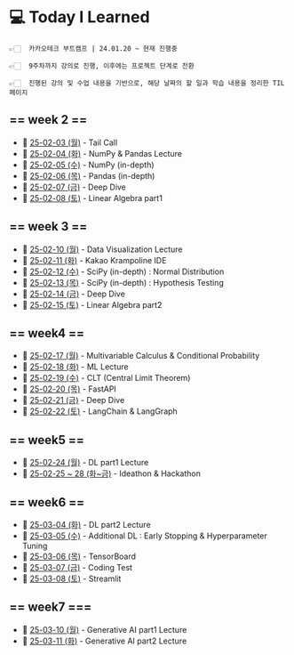 # 💻 Today I Learned

    👉🏻  카카오테크 부트캠프 | 24.01.20 ~ 현재 진행중

    👉🏻  9주차까지 강의로 진행, 이후에는 프로젝트 단계로 전환

    👉🏻  진행된 강의 및 수업 내용을 기반으로, 해당 날짜의 할 일과 학습 내용을 정리한 TIL 페이지

## == week 2 == 

- 📅  [25-02-03 (월)](https://github.com/100-hours-a-week/kellyn.lee-TIL/blob/main/February/25-02-03%20Mon.md) - Tail Call
- 📅  [25-02-04 (화)](https://github.com/100-hours-a-week/kellyn.lee-TIL/blob/main/February/25-02-04%20Tue.md) - NumPy & Pandas Lecture
- 📅  [25-02-05 (수)](https://github.com/100-hours-a-week/kellyn.lee-TIL/blob/main/February/25-02-05%20Wed.md) - NumPy (in-depth)
- 📅  [25-02-06 (목)](https://github.com/100-hours-a-week/kellyn.lee-TIL/blob/main/February/25-02-06%20Thu.md) - Pandas (in-depth)
- 📅  [25-02-07 (금)](https://github.com/100-hours-a-week/kellyn.lee-TIL/blob/main/February/25-02-07%20Fri.md) - Deep Dive
- 📅  [25-02-08 (토)](https://github.com/100-hours-a-week/kellyn.lee-TIL/blob/main/February/25-02-08%20Sat.md) - Linear Algebra part1



## == week 3 ==

- 📅  [25-02-10 (월)](https://github.com/100-hours-a-week/kellyn.lee-TIL/blob/main/February/25-02-10%20Mon.md) - Data Visualization Lecture
- 📅  [25-02-11 (화)](https://github.com/100-hours-a-week/kellyn.lee-TIL/blob/main/February/25-02-11%20Tue.md) - Kakao Krampoline IDE
- 📅  [25-02-12 (수)](https://github.com/100-hours-a-week/kellyn.lee-TIL/blob/main/February/25-02-12%20Wed.md) - SciPy (in-depth) : Normal Distribution
- 📅  [25-02-13 (목)](https://github.com/100-hours-a-week/kellyn.lee-TIL/blob/main/February/25-02-13%20Thu.md) - SciPy (in-depth) : Hypothesis Testing
- 📅  [25-02-14 (금)](https://github.com/100-hours-a-week/kellyn.lee-TIL/blob/main/February/25-02-14%20Fri.md) - Deep Dive
- 📅  [25-02-15 (토)](https://github.com/100-hours-a-week/kellyn.lee-TIL/blob/main/February/25-02-15%20Sat.md) - Linear Algebra part2



## == week4 == 

- 📅  [25-02-17 (월)](https://github.com/100-hours-a-week/kellyn.lee-TIL/blob/main/February/25-02-17%20Mon.md) - Multivariable Calculus & Conditional Probability
- 📅  [25-02-18 (화)](https://github.com/100-hours-a-week/kellyn.lee-TIL/blob/main/February/25-02-18%20Tue.md) - ML Lecture
- 📅  [25-02-19 (수)](https://github.com/100-hours-a-week/kellyn.lee-TIL/blob/main/February/25-02-19%20Wed.md) - CLT (Central Limit Theorem)
- 📅  [25-02-20 (목)](https://github.com/100-hours-a-week/kellyn.lee-TIL/blob/main/February/25-02-20%20Thu.md) - FastAPI
- 📅  [25-02-21 (금)](https://github.com/100-hours-a-week/kellyn.lee-TIL/blob/main/February/25-02-21%20Fri.md) - Deep Dive
- 📅  [25-02-22 (토)](https://github.com/100-hours-a-week/kellyn.lee-TIL/blob/main/February/25-02-22%20Sat.md) - LangChain & LangGraph



## == week5 ==
- 📅  [25-02-24 (월)](https://github.com/100-hours-a-week/kellyn.lee-TIL/blob/main/February/25-02-24%20Mon.md) - DL part1 Lecture
- 📅  [25-02-25 ~ 28 (화~금)](https://github.com/100-hours-a-week/kellyn.lee-TIL/blob/main/February/25.02.25-28%20Tue-Fri.md) - Ideathon & Hackathon



## == week6 ==
- 📅  [25-03-04 (화)](https://github.com/100-hours-a-week/kellyn.lee-TIL/blob/main/March/25-03-04%20Tue.md) - DL part2 Lecture
- 📅  [25-03-05 (수)](https://github.com/100-hours-a-week/kellyn.lee-TIL/blob/main/March/25-03-05%20Wed.md) - Additional DL : Early Stopping & Hyperparameter Tuning
- 📅  [25-03-06 (목)](https://github.com/100-hours-a-week/kellyn.lee-TIL/blob/main/March/25-03-06%20Thu.md) - TensorBoard
- 📅  [25-03-07 (금)](https://github.com/100-hours-a-week/kellyn.lee-TIL/blob/main/March/25-03-07%20Fri.md) - Coding Test
- 📅  [25-03-08 (토)](https://github.com/100-hours-a-week/kellyn.lee-TIL/blob/main/March/25-03-08%20Sat.md) - Streamlit



## == week7 ===
- 📅  [25-03-10 (월)](https://github.com/100-hours-a-week/kellyn.lee-TIL/blob/main/March/25-03-10%20Mon.md) - Generative AI part1 Lecture
- 📅  [25-03-11 (화)](https://github.com/100-hours-a-week/kellyn.lee-TIL/blob/main/March/25-03-11%20Tue.md) - Generative AI part2 Lecture







